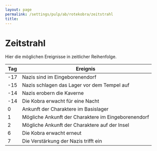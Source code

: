 ```yaml
---
layout: page
permalink: /settings/pulp/ab/rotekobra/zeitstrahl
title: 
---
```


# Zeitstrahl

Hier die möglichen Ereignisse in zeitlicher Reihenfolge.

<table>
<thead>
<tr><th>Tag</th><th>Ereignis</th></tr>
</thead>
<tbody>
<tr><td>-17</td><td>Nazis sind im Eingeborenendorf</td></tr>
<tr><td>-15</td><td>Nazis schlagen das Lager vor dem Tempel auf</td></tr>
<tr><td>-14</td><td>Nazis erobern die Kaverne</td></tr>
<tr><td>-14</td><td>Die Kobra erwacht für eine Nacht</td></tr>
<tr><td>0</td><td>Ankunft der Charaktere im Basislager</td></tr>
<tr><td>1</td><td>Mögliche Ankunft der Charaktere im Eingeborenendorf</td></tr>
<tr><td>2</td><td>Mögliche Ankunft der Charaktere auf der Insel</td></tr>
<tr><td>6</td><td>Die Kobra erwacht erneut</td></tr>
<tr><td>7</td><td>Die Verstärkung der Nazis trifft ein</td></tr>
</tbody>
</table>
